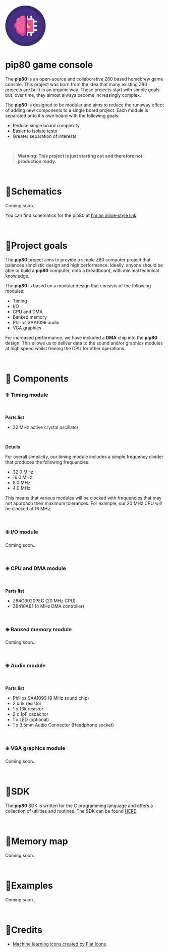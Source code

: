 ![pip80 logo](assets/logo/pip80-logo-128.png)

# pip80 game console
The **pip80** is an open-source and collaborative Z80 based homebrew game console. This project was born from the idea that many existing Z80 projects are built in an organic way. These projects start with simple goals but, over time, they almost always become increasingly complex.

The **pip80** is designed to be modular and aims to reduce the runaway effect of adding new components to a single board project. Each module is separated onto it's own board with the following goals:

 - Reduce single board complexity
 - Easier to isolate tests
 - Greater separation of interests

<br />

> **Warning**: **This project is just starting out and therefore not production ready.**

<br />

# 🔹Schematics

Coming soon...

You can find schematics for the pip80 at [I'm an inline-style link](https://www.google.com).

<br />

# 🔹Project goals

The **pip80** project aims to provide a simple Z80 computer project that balances simplistic design and high performance. Ideally, anyone should be able to build a **pip80** computer, onto a breadboard, with minimal technical knowledge.

The **pip80** is based on a modular design that consists of the following modules:

- Timing
- I/O
- CPU and DMA
- Banked memory
- Philips SAA1099 audio
- VGA graphics

For increased performance, we have included a **DMA** chip into the **pip80** design. This allows us to deliver data to the sound and/or graphics modules at high speed whilst freeing the CPU for other operations.

<br />

# 🔹 Components

### ❇️ Timing module

<br />

**Parts list**

- 32 MHz active crystal oscillator

<br />

**Details**

For overall simplicity, our timing module includes a simple frequency divider that produces the following frequencies:

- 32.0 MHz
- 16.0 MHz
- 8.0 MHz
- 4.0 MHz

This means that various modules will be clocked with frequencies that may not approach their maximum tolerances. For example, our 20 MHz CPU will be clocked at 16 MHz.

<br />

### ❇️ I/O module

Coming soon...

<br />

### ❇️ CPU and DMA module

<br />

**Parts list**

- Z84C0020PEC (20 MHz CPU)
- Z8410AB1 (4 MHz DMA controller)

<br />

### ❇️ Banked memory module

Coming soon...

<br />

### ❇️ Audio module

<br />

**Parts list**

- Philips SAA1099 (8 MHz sound chip)
- 2 x 1k resistor
- 1 x 10k resistor
- 2 x 1pF capacitor
- 1 x LED (optional)
- 1 x 3.5mm Audio Connector (Headphone socket)

<br />

### ❇️ VGA graphics module

Coming soon...

<br />

# 🔹SDK

The **pip80** SDK is written for the C programming language and offers a collection of utilities and routines. The SDK can be found [HERE](sdk/).

<br />

# 🔹Memory map

Coming soon...

<br />

# 🔹Examples

Coming soon...

<br />

# 🔹Credits
* [Machine learning icons created by Flat Icons](https://www.flaticon.com/free-icons/machine-learning)
